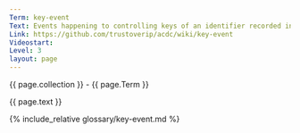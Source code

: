 ```yaml
---
Term: key-event
Text: Events happening to controlling keys of an identifier recorded in a Key Event Log (KEL).
Link: https://github.com/trustoverip/acdc/wiki/key-event
Videostart: 
Level: 3
layout: page
---
```


{{ page.collection }} - {{ page.Term }}

   {{ page.text }}

{% include_relative glossary/key-event.md %}
